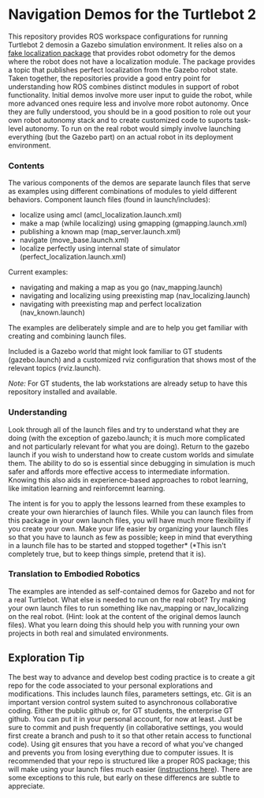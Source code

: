 # Navigation Demos for the Turtlebot 2

This repository provides ROS workspace configurations for running Turtlebot 2 demosin a Gazebo simulation environment.  It relies also on a [fake localization package](https://github.com/TurtlebotAdventures/gazebo_fake_localization.git) that provides robot 
odometry for the demos where the robot does not have a localization module.   The package provides a topic that publishes perfect localization from the Gazebo 
robot state.  Taken together, the repositories provide a good entry point for understanding how ROS combines distinct modules in support of robot functionality.
Initial demos involve more user input to guide the robot, while more advanced ones require less and involve more robot autonomy. Once they are fully understood, you 
should be in a good position to role out your own robot autonomy stack and to create customized code to suports task-level autonomy.  To run on the real robot would simply 
involve launching everything (but the Gazebo part) on an actual robot in its deployment environment.

### Contents

The various components of the demos are separate launch files that serve as examples using different combinations of modules to yield different behaviors. 
Component launch files (found in launch/includes):

- localize using amcl (amcl_localization.launch.xml)
- make a map (while localizing) using gmapping (gmapping.launch.xml)
- publishing a known map (map_server.launch.xml)
- navigate (move_base.launch.xml)
- localize perfectly using internal state of simulator (perfect_localization.launch.xml)

Current examples:

- navigating and making a map as you go (nav_mapping.launch)
- navigating and localizing using preexisting map (nav_localizing.launch)
- navigating with preexisting map and perfect localization (nav_known.launch)

The examples are deliberately simple and are to help you get familiar with creating and combining launch files.

Included is a Gazebo world that might look familiar to GT students (gazebo.launch) and a customized rviz configuration that shows most of the relevant topics (rviz.launch). 

_Note:_ For GT students, the lab workstations are already setup to have this repository installed and available.

### Understanding

Look through all of the launch files and try to understand what they are doing (with the exception of gazebo.launch; it is much more complicated and not particularly 
relevant for what you are doing). Return to the gazebo launch if you wish to understand how to create custom worlds and simulate them.  The ability to do so is essential 
since debugging in simulation is much safer and affords more effective access to intermediate information. Knowing this also aids in experience-based approaches to robot 
learning, like imitation learning and reinforcemnt learning.

The intent is for you to apply the lessons learned from these examples to create your own hierarchies of launch files. While you can <include> launch files from this
package in your own launch files, you will have much more flexibility if you create your own. Make your life easier by organizing your launch files so that you have to
launch as few as possible; keep in mind that everything in a launch file has to be started and stopped together* (*This isn't completely true, but to keep things 
simple, pretend that it is).

### Translation to Embodied Robotics

The examples are intended as self-contained demos for Gazebo and not for a real Turtlebot. What else is needed to run on the real robot? Try making your own launch 
files to run something like nav_mapping or nav_localizing on the real robot. (Hint: look at the content of the original demos launch files). What you learn doing 
this should help you with running your own projects in both real and simulated environments.

## Exploration Tip

The best way to advance and develop best coding practice is to create a git repo for the code associated to your personal explorations and modifications.
This includes launch files, parameters settings, etc. Git is an important version control system suited to asynchronous collaborative coding. Either the public
github or, for GT students, the enterprise GT github. You can put it in your personal account, for now at least. Just be sure to commit and push frequently (in 
collaborative settings, you would first create a branch and push to it so that other retain access to functional code). 
Using git ensures that you have a record of what you've changed and prevents you from losing everything due to computer issues. 
It is recommended that your repo is structured like a proper ROS package; this will make using your launch files much easier
([instructions here](http://wiki.ros.org/ROS/Tutorials/CreatingPackage)).  There are some exceptions to this rule, but early on these differencs are subtle to 
appreciate.
